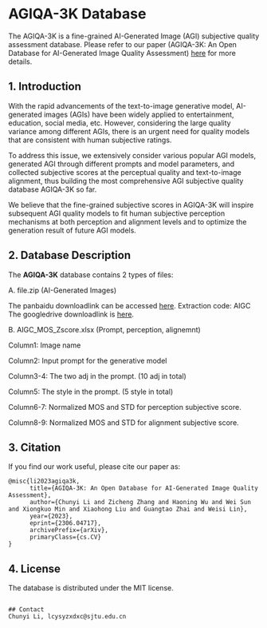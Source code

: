 
# AGIQA-3K Database

The AGIQA-3K is a fine-grained AI-Generated Image (AGI) subjective quality assessment database. Please refer to our paper (AGIQA-3K: An Open Database for AI-Generated Image Quality Assessment) [here](https://arxiv.org/abs/2306.04717) for more details.

## 1. Introduction

With the rapid advancements of the text-to-image generative model, AI-generated images (AGIs) have been widely applied to entertainment, education, social media, etc. However, considering the large quality variance among different AGIs, there is an urgent need for quality models that are consistent with human subjective ratings. 

To address this issue, we extensively consider various popular AGI models, generated AGI through different prompts and model parameters, and collected subjective scores at the perceptual quality and text-to-image alignment, thus building the most comprehensive AGI subjective quality database AGIQA-3K so far. 

We believe that the fine-grained subjective scores in AGIQA-3K will inspire subsequent AGI quality models to fit human subjective perception mechanisms at both perception and alignment levels and to optimize the generation result of future AGI models.

## 2. Database Description

The **AGIQA-3K** database contains 2 types of files:

A. file.zip (AI-Generated Images)

The panbaidu downloadlink can be accessed [here](https://pan.baidu.com/s/1_Cz9-aSzUDP-aEl3siIj6g). Extraction code: AIGC
The googledrive downloadlink is [here](https://drive.google.com/file/d/1ObuOZ6YZqZuxe4oRlaf3kdOBlTRg2GE4/view?usp=sharing).

B. AIGC_MOS_Zscore.xlsx (Prompt, perception, alignemnt)

Column1: Image name

Column2: Input prompt for the generative model

Column3-4: The two adj in the prompt. (10 adj in total)

Column5: The style in the prompt. (5 style in total)

Column6-7: Normalized MOS and STD for perception subjective score.

Column8-9: Normalized MOS and STD for alignment subjective score.


## 3. Citation

If you find our work useful, please cite our paper as:
```
@misc{li2023agiqa3k,
      title={AGIQA-3K: An Open Database for AI-Generated Image Quality Assessment}, 
      author={Chunyi Li and Zicheng Zhang and Haoning Wu and Wei Sun and Xiongkuo Min and Xiaohong Liu and Guangtao Zhai and Weisi Lin},
      year={2023},
      eprint={2306.04717},
      archivePrefix={arXiv},
      primaryClass={cs.CV}
}
```

## 4. License

The database is distributed under the MIT license.
```

## Contact
Chunyi Li, lcysyzxdxc@sjtu.edu.cn
